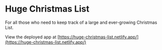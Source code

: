 # Huge Christmas List

For all those who need to keep track of a large and ever-growing Christmas List.

View the deployed app at [https://huge-christmas-list.netlify.app/](https://huge-christmas-list.netlify.app/)